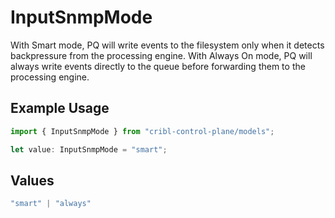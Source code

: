# InputSnmpMode

With Smart mode, PQ will write events to the filesystem only when it detects backpressure from the processing engine. With Always On mode, PQ will always write events directly to the queue before forwarding them to the processing engine.

## Example Usage

```typescript
import { InputSnmpMode } from "cribl-control-plane/models";

let value: InputSnmpMode = "smart";
```

## Values

```typescript
"smart" | "always"
```